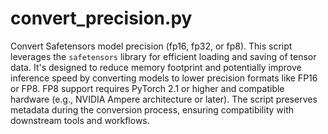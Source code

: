 # convert_precision.py

Convert Safetensors model precision (fp16, fp32, or fp8). This script leverages the `safetensors` library for efficient loading and saving of tensor data. It's designed to reduce memory footprint and potentially improve inference speed by converting models to lower precision formats like FP16 or FP8.  FP8 support requires PyTorch 2.1 or higher and compatible hardware (e.g., NVIDIA Ampere architecture or later).  The script preserves metadata during the conversion process, ensuring compatibility with downstream tools and workflows.
